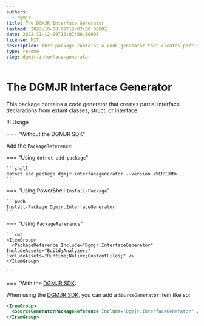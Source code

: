 ```yaml
---
authors:
  - dgmjr
title: The DGMJR Interface Generator
lastmod: 2023-10-08-09T12:07:00.0000Z
date: 2022-11-12-09T12:07:00.0000Z
license: MIT
description: This package contains a code generator that creates partial interface declarations from extant classes.
type: readme
slug: dgmjr-interface-generator
---
```


# The DGMJR Interface Generator

This package contains a code generator that creates partial interface declarations from extant classes, struct, or interface.

!!! Usage

=== "Without the DGMJR SDK"

  Add the `PackageReference`:

  === "Using `dotnet add package`"

    ```shell
    dotnet add package dgmjr.interfacegenerator --version <VERSION>
    ```

  === "Using PowerShell `Install-Package`"

    ```pwsh
    Install-Package Dgmjr.InterfaceGenerator
    ```

  === "Using `PackageReference`"

    ```xml
    <ItemGroup>
      <PackageReference Include="Dgmjr.InterfaceGenerator" IncludeAssets="Build;Analyzers" ExcludeAssets="Runtime;Native;ContentFiles;" />
    </ItemGroup>

    ```

=== "With the [DGMJR SDK](https://github.com/dgmjr-io/DgmjrSdk):

  When using the [DGMJR SDK](https://github.com/dgmjr-io/DgmjrSdk), you can add a `SourceGenerator` item like so:

  ```xml
  <IremGroup>
    <SourceGeneratorPackageReference Include="Dgmjr.InterfaceGenerator" />
  </IremGroup>
  ```
